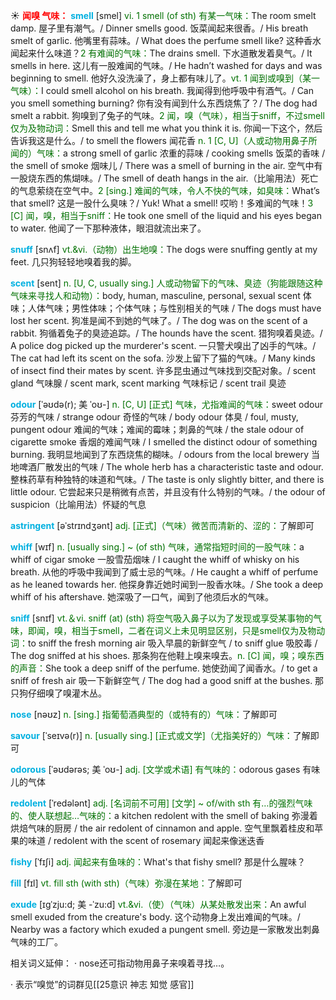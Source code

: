 ☀ <font color="red">**闻嗅 气味：**</font>
<font color="sky blue">**smell**</font> [smel] 
<font color="rgb(227, 108, 9)">vi. 1 smell (of sth) 有某一气味：</font>The room smelt damp. 屋子里有潮气。/ Dinner smells good. 饭菜闻起来很香。/ His breath smelt of garlic. 他嘴里有蒜味。/ What does the perfume smell like? 这种香水闻起来什么味道？<font color="rgb(227, 108, 9)">2 有难闻的气味：</font>The drains smell. 下水道散发着臭气。/ It smells in here. 这儿有一股难闻的气味。/ He hadn’t washed for days and was beginning to smell. 他好久没洗澡了，身上都有味儿了。<font color="rgb(227, 108, 9)">vt. 1 闻到或嗅到（某一气味）：</font>I could smell alcohol on his breath. 我闻得到他呼吸中有酒气。/ Can you smell something burning? 你有没有闻到什么东西烧焦了？/ The dog had smelt a rabbit. 狗嗅到了兔子的气味。<font color="rgb(227, 108, 9)">2 闻，嗅（气味），相当于sniff，不过smell仅为及物动词：</font>Smell this and tell me what you think it is. 你闻一下这个，然后告诉我这是什么。/ to smell the flowers 闻花香 <font color="rgb(227, 108, 9)">n. 1 [C, U]（人或动物用鼻子所闻的）气味：</font>a strong smell of garlic 浓重的蒜味 / cooking smells 饭菜的香味 / the smell of smoke 烟味儿 / There was a smell of burning in the air. 空气中有一股烧东西的焦煳味。/ The smell of death hangs in the air.（比喻用法）死亡的气息萦绕在空气中。<font color="rgb(227, 108, 9)">2 [sing.] 难闻的气味，令人不快的气味，如臭味：</font>What’s that smell? 这是一股什么臭味？/ Yuk! What a smell! 哎哟！多难闻的气味！<font color="rgb(227, 108, 9)">3 [C] 闻，嗅，相当于sniff：</font>He took one smell of the liquid and his eyes began to water. 他闻了一下那种液体，眼泪就流出来了。
                      
<font color="sky blue">**snuff**</font> [snʌf]
<font color="rgb(227, 108, 9)">vt.&vi.（动物）出生地嗅：</font>The dogs were snuffing gently at my feet. 几只狗轻轻地嗅着我的脚。

<font color="sky blue">**scent**</font> [sent]
<font color="rgb(227, 108, 9)">n. [U, C, usually sing.] 人或动物留下的气味、臭迹（狗能跟随这种气味来寻找人和动物）：</font>body, human, masculine, personal, sexual scent 体味；人体气味；男性体味；个体气味；与性别相关的气味 / The dogs must have lost her scent. 狗准是闻不到她的气味了。/ The dog was on the scent of a rabbit. 狗循着兔子的臭迹追踪。/ The hounds have the scent. 猎狗嗅着臭迹。/ A police dog picked up the murderer's scent. 一只警犬嗅出了凶手的气味。/ The cat had left its scent on the sofa. 沙发上留下了猫的气味。/ Many kinds of insect find their mates by scent. 许多昆虫通过气味找到交配对象。/ scent gland 气味腺 / scent mark, scent marking 气味标记 / scent trail 臭迹
           
<font color="sky blue">**odour**</font> [ˈəʊdə(r); 美 ˈoʊ-]
<font color="rgb(227, 108, 9)">n. [C, U] [正式] 气味，尤指难闻的气味：</font>sweet odour 芬芳的气味 / strange odour 奇怪的气味 / body odour 体臭 / foul, musty, pungent odour 难闻的气味；难闻的霉味；刺鼻的气味 / the stale odour of cigarette smoke 香烟的难闻气味 / I smelled the distinct odour of something burning. 我明显地闻到了东西烧焦的糊味。/ odours from the local brewery 当地啤酒厂散发出的气味 / The whole herb has a characteristic taste and odour. 整株药草有种独特的味道和气味。/ The taste is only slightly bitter, and there is little odour. 它尝起来只是稍微有点苦，并且没有什么特别的气味。/ the odour of suspicion（比喻用法）怀疑的气息                 

<font color="sky blue">**astringent**</font> [əˈstrɪndʒənt]
<font color="rgb(227, 108, 9)">adj. [正式]（气味）微苦而清新的、涩的：</font>了解即可      

<font color="sky blue">**whiff**</font> [wɪf]
<font color="rgb(227, 108, 9)">n. [usually sing.] ~ (of sth) 气味，通常指短时间的一股气味：</font>a whiff of cigar smoke 一股雪茄烟味 / I caught the whiff of whisky on his breath. 从他的呼吸中我闻到了威士忌的气味。/ He caught a whiff of perfume as he leaned towards her. 他探身靠近她时闻到一股香水味。/ She took a deep whiff of his aftershave. 她深吸了一口气，闻到了他须后水的气味。

<font color="sky blue">**sniff**</font> [snɪf] 
<font color="rgb(227, 108, 9)">vt.＆vi. sniff (at) (sth) 将空气吸入鼻子以为了发现或享受某事物的气味，即闻，嗅，相当于smell，二者在词义上未见明显区别，只是smell仅为及物动词：</font>to sniff the fresh morning air 吸入早晨的新鲜空气 / to sniff glue 吸胶毒 / The dog sniffed at his shoes. 那条狗在他鞋上嗅来嗅去。<font color="rgb(227, 108, 9)">n. [C] 闻，嗅；嗅东西的声音：</font>She took a deep sniff of the perfume. 她使劲闻了闻香水。/ to get a sniff of fresh air 吸一下新鲜空气 / The dog had a good sniff at the bushes. 那只狗仔细嗅了嗅灌木丛。

<font color="sky blue">**nose**</font> [nəʊz] 
<font color="rgb(227, 108, 9)">n. [sing.] 指葡萄酒典型的（或特有的）气味：</font>了解即可

<font color="sky blue">**savour**</font> [ˈseɪvə(r)] 
<font color="rgb(227, 108, 9)">n. [usually sing.] [正式或文学]（尤指美好的）气味：</font>了解即可
           
<font color="sky blue">**odorous**</font> [ˈəʊdərəs; 美 ˈoʊ-]
<font color="rgb(227, 108, 9)">adj. [文学或术语] 有气味的：</font>odorous gases 有味儿的气体          

<font color="sky blue">**redolent**</font> [ˈredələnt]
<font color="rgb(227, 108, 9)">adj. [名词前不可用] [文学] ~ of/with sth 有…的强烈气味的、使人联想起…气味的：</font>a kitchen redolent with the smell of baking 弥漫着烘焙气味的厨房 / the air redolent of cinnamon and apple. 空气里飘着桂皮和苹果的味道 / redolent with the scent of rosemary 闻起来像迷迭香
           
<font color="sky blue">**fishy**</font> [ˈfɪʃi]
<font color="rgb(227, 108, 9)">adj. 闻起来有鱼味的：</font>What's that fishy smell? 那是什么腥味？

<font color="sky blue">**fill**</font> [fɪl] 
<font color="rgb(227, 108, 9)">vt. fill sth (with sth)（气味）弥漫在某地：</font>了解即可
           
<font color="sky blue">**exude**</font> [ɪgˈzju:d; 美 -ˈzu:d]
<font color="rgb(227, 108, 9)">vt.&vi.（使）（气味）从某处散发出来：</font>An awful smell exuded from the creature's body. 这个动物身上发出难闻的气味。/ Nearby was a factory which exuded a pungent smell. 旁边是一家散发出刺鼻气味的工厂。

相关词义延伸：
· nose还可指动物用鼻子来嗅着寻找…。

· 表示“嗅觉”的词群见[[25意识 神志 知觉 感官]]
